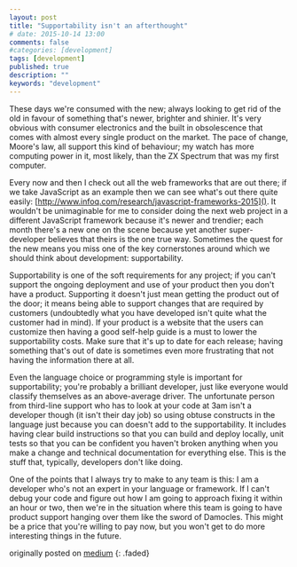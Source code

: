 ```yaml
---
layout: post
title: "Supportability isn't an afterthought"
# date: 2015-10-14 13:00
comments: false
#categories: [development]
tags: [development]
published: true
description: ""
keywords: "development"
---
```


These days we're consumed with the new; always looking to get rid of the old in favour of something that's newer, brighter and shinier. It's very obvious with consumer electronics and the built in obsolescence that comes with almost every single product on the market. The pace of change, Moore's law, all support this kind of behaviour; my watch has more computing power in it, most likely, than the ZX Spectrum that was my first computer.

<!-- more -->

Every now and then I check out all the web frameworks that are out there; if we take JavaScript as an example then we can see what's out there quite easily: [http://www.infoq.com/research/javascript-frameworks-2015](). It wouldn't be unimaginable for me to consider doing the next web project in a different JavaScript framework because it's newer and trendier; each month there's a new one on the scene because yet another super-developer believes that theirs is the one true way. Sometimes the quest for the new means you miss one of the key cornerstones around which we should think about development: supportability.

Supportability is one of the soft requirements for any project; if you can't support the ongoing deployment and use of your product then you don't have a product. Supporting it doesn't just mean getting the product out of the door; it means being able to support changes that are required by customers (undoubtedly what you have developed isn't quite what the customer had in mind). If your product is a website that the users can customize then having a good self-help guide is a must to lower the supportability costs. Make sure that it's up to date for each release; having something that's out of date is sometimes even more frustrating that not having the information there at all.

Even the language choice or programming style is important for supportability; you're probably a brilliant developer, just like everyone would classify themselves as an above-average driver. The unfortunate person from third-line support who has to look at your code at 3am isn't a developer though (it isn't their day job) so using obtuse constructs in the language just because you can doesn't add to the supportability. It includes having clear build instructions so that you can build and deploy locally, unit tests so that you can be confident you haven't broken anything when you make a change and technical documentation for everything else. This is the stuff that, typically, developers don't like doing.

One of the points that I always try to make to any team is this: I am a developer who's not an expert in your language or framework. If I can't debug your code and figure out how I am going to approach fixing it within an hour or two, then we're in the situation where this team is going to have product support hanging over them like the sword of Damocles. This might be a price that you're willing to pay now, but you won't get to do more interesting things in the future.

originally posted on [medium](https://medium.com/order-from-ambiguity/supportability-isn-t-an-afterthought-e9755a14fc4f)
{: .faded}